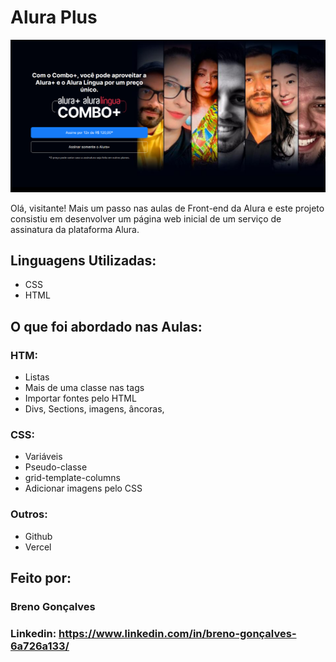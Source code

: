 # Alura Plus

![image](assets/pagina-inicial.png)

Olá, visitante! Mais um passo nas aulas de Front-end da Alura e este projeto consistiu em desenvolver um página web inicial de um serviço de assinatura da plataforma Alura. 

## Linguagens Utilizadas:

* CSS
* HTML

## O que foi abordado nas Aulas:

### HTM:

* Listas
* Mais de uma classe nas tags
* Importar fontes pelo HTML
* Divs, Sections, imagens, âncoras,

### CSS:

* Variáveis
* Pseudo-classe
* grid-template-columns
* Adicionar imagens pelo CSS

### Outros:

* Github
* Vercel

## Feito por:

### Breno Gonçalves
### Linkedin: https://www.linkedin.com/in/breno-gonçalves-6a726a133/
